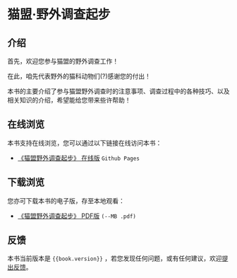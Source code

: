 # 猫盟·野外调查起步

## 介绍

首先，欢迎您参与猫盟的野外调查工作！

在此，咱先代表野外的猫科动物们(?)感谢您的付出！

本书的主要介绍了参与猫盟野外调查时的注意事项、调查过程中的各种技巧、以及相关知识的介绍，希望能给您带来些许帮助！

## 在线浏览

本书支持在线浏览，您可以通过以下链接在线访问本书：

- [《猫盟野外调查起步》 在线版](https://konrumi.github.io/field-investigation-startup/) `Github Pages`

## 下载浏览

您亦可下载本书的电子版，存至本地观看：

- [《猫盟野外调查起步》 PDF版](/ "下载PDF版") `(--MB .pdf)`

## 反馈

本书当前版本是 <code>{{book.version}}</code> ，若您发现任何问题，或有任何建议，欢迎[提出反馈](https://github.com/konrumi/field-investigation-startup/issues/new "New Issues")。
